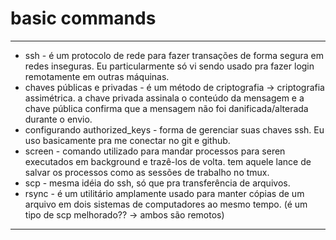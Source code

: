 # basic commands
<hr />

<ul>
  <li>
    ssh - é um protocolo de rede para fazer transações de forma segura em redes inseguras. Eu particularmente só vi sendo usado pra fazer login remotamente em outras máquinas.
  </li>
  <li>
    chaves públicas e privadas - é um método de criptografia -> criptografia assimétrica. a chave privada assinala o conteúdo da mensagem e a chave pública confirma que a mensagem não foi danificada/alterada durante o envio.
  </li>
  <li>
     configurando authorized_keys - forma de gerenciar suas chaves ssh. Eu uso basicamente pra me conectar no git e github.
  </li>
    <li>
     screen - comando utilizado para mandar processos para seren executados em background e trazê-los de volta. tem aquele lance de salvar os processos como as sessões de trabalho no tmux.
  </li>
  <li>
    scp - mesma idéia do ssh, só que pra transferência de arquivos.
  </li>
  <li>
   rsync - é um utilitário amplamente usado para manter cópias de um arquivo em dois sistemas de computadores ao mesmo tempo. (é um tipo de scp melhorado?? -> ambos são remotos)
  </li>
</ul>
<hr />
